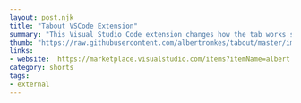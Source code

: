 ```yaml
---
layout: post.njk
title: "Tabout VSCode Extension"
summary: "This Visual Studio Code extension changes how the tab works so that if you've just typed something within quotes or parenthesis or any other programming type code, the tab key...tabs out instead of adding a useless tab inside your code. Brilliantly simple."
thumb: "https://raw.githubusercontent.com/albertromkes/tabout/master/images/tabout-command.gif"
links:
- website:  https://marketplace.visualstudio.com/items?itemName=albert.TabOut
category: shorts
tags:
- external
---
```


